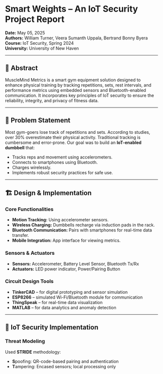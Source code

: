 # Smart Weights – An IoT Security Project Report
**Date:** May 05, 2025  
**Authors:** William Turner, Veera Sumanth Uppala, Bertrand Bonny Byera  
**Course:** IoT Security, Spring 2024  
**University:** University of New Haven

---

## 📘 Abstract

MuscleMind Metrics is a smart gym equipment solution designed to enhance physical training by tracking repetitions, sets, rest intervals, and performance metrics using embedded sensors and Bluetooth-enabled communication. It incorporates key principles of IoT security to ensure the reliability, integrity, and privacy of fitness data.

---

## 🧠 Problem Statement

Most gym-goers lose track of repetitions and sets. According to studies, over 30% overestimate their physical activity. Traditional tracking is cumbersome and error-prone. Our goal was to build an **IoT-enabled dumbbell** that:
- Tracks reps and movement using accelerometers.
- Connects to smartphones using Bluetooth.
- Charges wirelessly.
- Implements robust security practices for safe use.

---

## 🏗️ Design & Implementation

### Core Functionalities
- **Motion Tracking:** Using accelerometer sensors.
- **Wireless Charging:** Dumbbells recharge via induction pads in the rack.
- **Bluetooth Communication:** Pairs with smartphones for real-time data transfer.
- **Mobile Integration:** App interface for viewing metrics.

### Sensors & Actuators
- **Sensors:** Accelerometer, Battery Level Sensor, Bluetooth Tx/Rx
- **Actuators:** LED power indicator, Power/Pairing Button

### Circuit Design Tools
- **TinkerCAD** – for digital prototyping and sensor simulation
- **ESP8266** – simulated Wi-Fi/Bluetooth module for communication
- **ThingSpeak** – for real-time data visualization
- **MATLAB** – for data analytics and anomaly detection

---

## 🔐 IoT Security Implementation

### Threat Modeling
Used **STRIDE** methodology:
- **S**poofing: QR-code-based pairing and authentication
- **T**ampering: Encased sensors; local processing only
